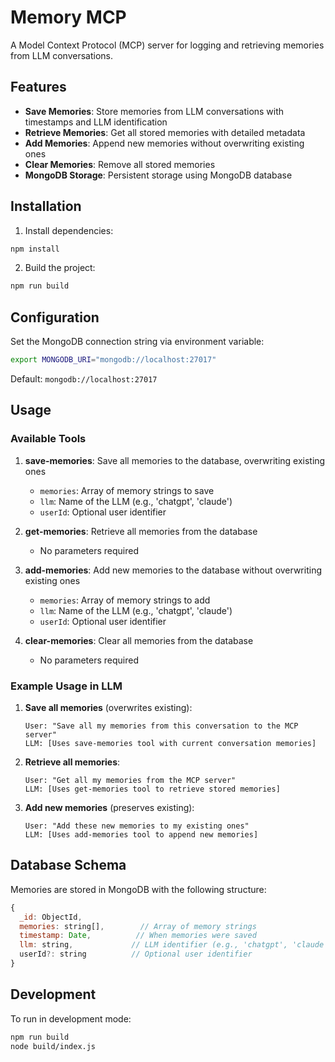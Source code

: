 # Memory MCP

A Model Context Protocol (MCP) server for logging and retrieving memories from LLM conversations.

## Features

- **Save Memories**: Store memories from LLM conversations with timestamps and LLM identification
- **Retrieve Memories**: Get all stored memories with detailed metadata
- **Add Memories**: Append new memories without overwriting existing ones
- **Clear Memories**: Remove all stored memories
- **MongoDB Storage**: Persistent storage using MongoDB database

## Installation

1. Install dependencies:

```bash
npm install
```

2. Build the project:

```bash
npm run build
```

## Configuration

Set the MongoDB connection string via environment variable:

```bash
export MONGODB_URI="mongodb://localhost:27017"
```

Default: `mongodb://localhost:27017`

## Usage

### Available Tools

1. **save-memories**: Save all memories to the database, overwriting existing ones
   - `memories`: Array of memory strings to save
   - `llm`: Name of the LLM (e.g., 'chatgpt', 'claude')
   - `userId`: Optional user identifier

2. **get-memories**: Retrieve all memories from the database
   - No parameters required

3. **add-memories**: Add new memories to the database without overwriting existing ones
   - `memories`: Array of memory strings to add
   - `llm`: Name of the LLM (e.g., 'chatgpt', 'claude')
   - `userId`: Optional user identifier

4. **clear-memories**: Clear all memories from the database
   - No parameters required

### Example Usage in LLM

1. **Save all memories** (overwrites existing):

   ```
   User: "Save all my memories from this conversation to the MCP server"
   LLM: [Uses save-memories tool with current conversation memories]
   ```

2. **Retrieve all memories**:

   ```
   User: "Get all my memories from the MCP server"
   LLM: [Uses get-memories tool to retrieve stored memories]
   ```

3. **Add new memories** (preserves existing):
   ```
   User: "Add these new memories to my existing ones"
   LLM: [Uses add-memories tool to append new memories]
   ```

## Database Schema

Memories are stored in MongoDB with the following structure:

```javascript
{
  _id: ObjectId,
  memories: string[],        // Array of memory strings
  timestamp: Date,          // When memories were saved
  llm: string,             // LLM identifier (e.g., 'chatgpt', 'claude')
  userId?: string          // Optional user identifier
}
```

## Development

To run in development mode:

```bash
npm run build
node build/index.js
```
